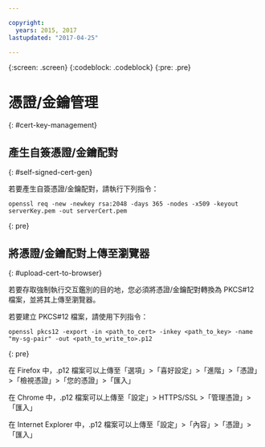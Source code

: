 ```yaml
---

copyright:
  years: 2015, 2017
lastupdated: "2017-04-25"

---
```

{:screen: .screen}
{:codeblock: .codeblock}
{:pre: .pre}

# 憑證/金鑰管理
{: #cert-key-management}

## 產生自簽憑證/金鑰配對
{: #self-signed-cert-gen}

若要產生自簽憑證/金鑰配對，請執行下列指令：

```
openssl req -new -newkey rsa:2048 -days 365 -nodes -x509 -keyout serverKey.pem -out serverCert.pem
```
{: pre}


## 將憑證/金鑰配對上傳至瀏覽器
{: #upload-cert-to-browser}

若要存取強制執行交互鑑別的目的地，您必須將憑證/金鑰配對轉換為 PKCS#12 檔案，並將其上傳至瀏覽器。

若要建立 PKCS#12 檔案，請使用下列指令：

```
openssl pkcs12 -export -in <path_to_cert> -inkey <path_to_key> -name "my-sg-pair" -out <path_to_write_to>.p12
```
{: pre}

在 Firefox 中，.p12 檔案可以上傳至「選項」>「喜好設定」>「進階」>「憑證」>「檢視憑證」>「您的憑證」>「匯入」

在 Chrome 中，.p12 檔案可以上傳至「設定」> HTTPS/SSL >「管理憑證」>「匯入」

在 Internet Explorer 中，.p12 檔案可以上傳至「設定」>「內容」>「憑證」>「匯入」
